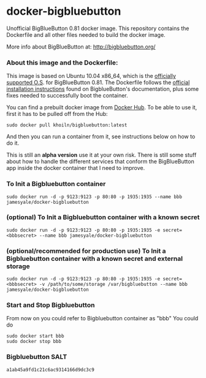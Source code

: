 # docker-bigbluebutton

Unofficial BigBlueButton 0.81 docker image. This repository contains the Dockerfile and all other files needed to build the docker image. 

More info about BigBlueButton at: http://bigbluebutton.org/


### About this image and the Dockerfile:

This image is based on Ubuntu 10.04 x86_64, which is the [officially supported O.S](https://code.google.com/p/bigbluebutton/wiki/InstallationUbuntu#Before_You_Install). for BigBlueButton 0.81. The Dockerfile follows the [official installation instructions](https://code.google.com/p/bigbluebutton/wiki/InstallationUbuntu#Installing_BigBlueButton_0.81) found on BigblueButton's documentation, plus some fixes needed to successfully boot the container. 

You can find a prebuilt docker image from [Docker Hub](https://registry.hub.docker.com/u/juanluisbaptiste/bigbluebutton/). To be able to use it, first it has to be pulled off from the Hub:

    sudo docker pull khoiln/bigbluebutton:latest
  
And then you can run a container from it, see instructions below on how to do it.

This is still an **alpha version** use it at your own risk. There is still some stuff about how to handle the different services that conform the BigBlueButton app inside the docker container that I need to improve.

### To Init a Bigbluebutton container
    sudo docker run -d -p 9123:9123 -p 80:80 -p 1935:1935 --name bbb jamesyale/docker-bigbluebutton
### (optional) To Init a Bigbluebutton container with a known secret
    sudo docker run -d -p 9123:9123 -p 80:80 -p 1935:1935 -e secret=<bbbsecret> --name bbb jamesyale/docker-bigbluebutton
### (optional/recommended for production use) To Init a Bigbluebutton container with a known secret and external storage
    sudo docker run -d -p 9123:9123 -p 80:80 -p 1935:1935 -e secret=<bbbsecret> -v /path/to/some/storage /var/bigbluebutton --name bbb jamesyale/docker-bigbluebutton

### Start and Stop Bigbluebutton
From now on you could refer to Bigbluebutton container as "bbb"
You could do

    sudo docker start bbb
    sudo docker stop bbb
### Bigbluebutton SALT
    
    a1ab45a9fd1c21c6ac9314166d9dc3c9
